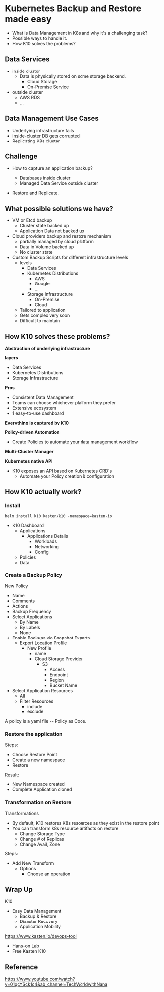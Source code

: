 # Kubernetes Backup and Restore made easy

- What is Data Management in K8s and why it's a challenging task?
- Possible ways to handle it.
- How K10 solves the problems?

## Data Services

- inside cluster
  - Data is physically stored on some storage backend.
    - Cloud Storage
    - On-Premise Service
- outside cluster
  - AWS RDS
  - ...



## Data Management Use Cases

- Underlying infrastructure fails
- inside-cluster DB gets corrupted
- Replicating K8s cluster



## Challenge

- How to capture an application backup? 
  - Databases inside cluster
  - Managed Data Service outside cluster

- Restore and Replicate.



## What possible solutions we have?

- VM or Etcd backup
  - Cluster state backed up
  - Application Data not backed up
- Cloud providers backup and restore mechanism
  - partially managed by cloud platform
  - Data in Volume backed up
  - No cluster state
- Custom Backup Scripts for different infrastructure levels
  - levels
    - Data Services
    - Kubernetes Distributions
      - AWS
      - Google
      - ...
    - Storage Infrastructure
      - On-Premise
      - Cloud
  - Tailored to application
  - Gets complex very soon
  - Difficult to maintain



## How K10 solves these problems?

**Abstraction of underlying infrastructure**

**layers**

- Data Services
- Kubernetes Distributions
- Storage Infrastructure

**Pros**

- Consistent Data Management
- Teams can choose whichever platform they prefer
- Extensive ecosystem
- 1 easy-to-use dashboard

**Everything is captured by K10**

**Policy-driven Automation**

- Create Policies to automate your data management workflow

**Multi-Cluster Manager**

**Kubernetes native API**

- K10 exposes an API based on Kubernetes CRD's
  - Automate your Policy creation & configuration



## How K10 actually work?

### Install

```shell
helm install k10 kasten/k10 -namespace=kasten-io
```

- K10 Dashboard
  - Applications
    - Applications Details
      - Workloads
      - Networking
      - Config
  - Policies
  - Data

### Create a Backup Policy

New Policy

- Name
- Comments
- Actions
- Backup Frequency
- Select Applications
  - By Name
  - By Labels
  - None
- Enable Backups via Snapshot Exports
  - Export Location Profile
    - New Profile
      - name
      - Cloud Storage Provider
        - S3
          - Access
          - Endpoint
          - Region
          - Bucket Name
- Select Application Resources
  - All
  - Filter Resources
    - include
    - exclude

A policy is a yaml file  -- Policy as Code.



### Restore the application

Steps:

- Choose Restore Point
- Create a new namespace
- Restore

Result:

- New Namespace created
- Complete Application cloned



### Transformation on Restore

Transformations

- By default, K10 restores K8s resources as they exist in the restore point 
- You can transform k8s resource artifacts on restore
  - Change Storage Type
  - Change # of Replicas
  - Change Avail, Zone

Steps:

- Add New Transform
  - Options
    - Choose an operation



## Wrap Up

K10

- Easy Data Management
  - Backup & Restore
  - Disaster Recovery
  - Application Mobility

https://www.kasten.io/devops-tool

- Hans-on Lab
- Free Kasten K10



## Reference

https://www.youtube.com/watch?v=01qcYSck1c4&ab_channel=TechWorldwithNana







